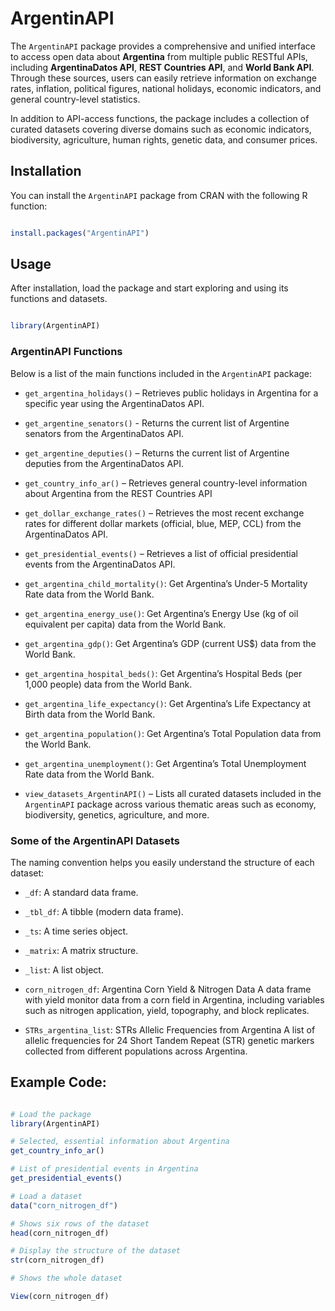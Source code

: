 # ArgentinAPI

The `ArgentinAPI` package provides a comprehensive and unified interface to access open data about **Argentina** from multiple public RESTful APIs, including **ArgentinaDatos API**, **REST Countries API**, and **World Bank API**. Through these sources, users can easily retrieve information on exchange rates, inflation, political figures, national holidays, economic indicators, and general country-level statistics.

In addition to API-access functions, the package includes a collection of curated datasets covering diverse domains such as economic indicators, biodiversity, agriculture, human rights, genetic data, and consumer prices.

## Installation

You can install the `ArgentinAPI` package from CRAN with the following R function:

```R

install.packages("ArgentinAPI")

```


## Usage

After installation, load the package and start exploring and using its functions and datasets.

```R

library(ArgentinAPI)

```

### ArgentinAPI Functions

Below is a list of the main functions included in the `ArgentinAPI` package:

- `get_argentina_holidays()` – Retrieves public holidays in Argentina for a specific year using the ArgentinaDatos API.

- `get_argentine_senators()` -  Returns the current list of Argentine senators from the ArgentinaDatos API.

- `get_argentine_deputies()` – Returns the current list of Argentine deputies from the ArgentinaDatos API.

- `get_country_info_ar()` – Retrieves general country-level information about Argentina from the REST Countries API 

- `get_dollar_exchange_rates()` – Retrieves the most recent exchange rates for different dollar markets (official, blue, MEP, CCL) from the ArgentinaDatos API.

- `get_presidential_events()` – Retrieves a list of official presidential events from the ArgentinaDatos API.

- `get_argentina_child_mortality()`: Get Argentina’s Under-5 Mortality Rate data from the World Bank.

- `get_argentina_energy_use()`: Get Argentina’s Energy Use (kg of oil equivalent per capita) data from the World Bank.

- `get_argentina_gdp()`: Get Argentina’s GDP (current US$) data from the World Bank. 
 
- `get_argentina_hospital_beds()`: Get Argentina’s Hospital Beds (per 1,000 people) data from the World Bank. 

- `get_argentina_life_expectancy()`: Get Argentina’s Life Expectancy at Birth data from the World Bank.

- `get_argentina_population()`: Get Argentina’s Total Population data from the World Bank.

- `get_argentina_unemployment()`: Get Argentina’s Total Unemployment Rate data from the World Bank.

- `view_datasets_ArgentinAPI()` – Lists all curated datasets included in the `ArgentinAPI` package across various thematic areas such as economy, biodiversity, genetics, agriculture, and more.


### Some of the ArgentinAPI Datasets

The naming convention helps you easily understand the structure of each dataset:

- `_df`: A standard data frame.

- `_tbl_df`: A tibble (modern data frame).

- `_ts`: A time series object.

- `_matrix`: A matrix structure.

- `_list`: A list object.

- `corn_nitrogen_df`: Argentina Corn Yield & Nitrogen Data
A data frame with yield monitor data from a corn field in Argentina, including variables such as nitrogen application, yield, topography, and block replicates.

- `STRs_argentina_list`: STRs Allelic Frequencies from Argentina
A list of allelic frequencies for 24 Short Tandem Repeat (STR) genetic markers collected from different populations across Argentina.

## Example Code:

```R

# Load the package
library(ArgentinAPI)

# Selected, essential information about Argentina
get_country_info_ar()

# List of presidential events in Argentina 
get_presidential_events()

# Load a dataset
data("corn_nitrogen_df")

# Shows six rows of the dataset
head(corn_nitrogen_df)

# Display the structure of the dataset
str(corn_nitrogen_df)

# Shows the whole dataset

View(corn_nitrogen_df)


```

